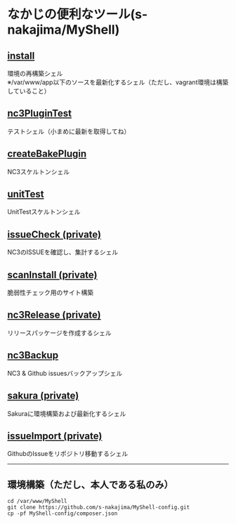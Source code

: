 # なかじの便利なツール(s-nakajima/MyShell)

## [install](https://github.com/s-nakajima/MyShell/tree/master/install)

環境の再構築シェル<br>
※/var/www/app以下のソースを最新化するシェル（ただし、vagrant環境は構築していること）

## [nc3PluginTest](https://github.com/s-nakajima/MyShell/tree/master/nc3PluginTest)

テストシェル（小まめに最新を取得してね）

## [createBakePlugin](https://github.com/s-nakajima/MyShell/tree/master/createBakePlugin)

NC3スケルトンシェル

## [unitTest](https://github.com/s-nakajima/MyShell/tree/master/createBakePlugin)

UnitTestスケルトンシェル

## [issueCheck (private)](https://github.com/s-nakajima/MyShell-issueCheck)
NC3のISSUEを確認し、集計するシェル

## [scanInstall (private)](https://github.com/s-nakajima/MyShell-scanInstall)
脆弱性チェック用のサイト構築

## [nc3Release (private)](https://github.com/s-nakajima/MyShell-nc3Release)
リリースパッケージを作成するシェル

## [nc3Backup](https://github.com/s-nakajima/MyShell-nc3Backup)
NC3 & Github issuesバックアップシェル

## [sakura (private)](https://github.com/s-nakajima/MyShell-sakura)
Sakuraに環境構築および最新化するシェル

## [issueImport (private)](https://github.com/s-nakajima/MyShell-issueImport)
GithubのIssueをリポジトリ移動するシェル

----------

## 環境構築（ただし、本人である私のみ）

~~~~~
cd /var/www/MyShell
git clone https://github.com/s-nakajima/MyShell-config.git
cp -pf MyShell-config/composer.json
~~~~~
